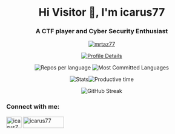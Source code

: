 <h1 align="center">Hi Visitor 👋, I'm icarus77</h1>
<h3 align="center">A CTF player and Cyber Security Enthusiast</h3>


<!-- GitHub Profile Trophy -->

<p align="center">
  <!-- GitHub Profile Trophy -->
  <a href="https://github.com/ryo-ma/github-profile-trophy">
    <img src="https://github-profile-trophy.vercel.app/?username=mrtaz77&theme=radical" alt="mrtaz77" class="image-border"/>
  </a>
</p>

<p align="center">
  <!-- Profile Details -->
  <a href="https://github.com/vn7n24fzkq/github-profile-summary-cards">
    <img src="http://github-profile-summary-cards.vercel.app/api/cards/profile-details?username=mrtaz77&theme=radical" alt="Profile Details" class="image-border" />
  </a>
</p>

<p align="center">
  <!-- Repos per language and Most Committed Languages (side by side) -->
  <img src="http://github-profile-summary-cards.vercel.app/api/cards/repos-per-language?username=mrtaz77&theme=radical" alt="Repos per language" class="image-border" /> <img src="http://github-profile-summary-cards.vercel.app/api/cards/most-commit-language?username=mrtaz77&theme=radical" alt="Most Committed Languages" class="image-border" />
</p>

<p align="center">
  <!-- Stats and Productive time (side by side) -->
  <img src="http://github-profile-summary-cards.vercel.app/api/cards/stats?username=mrtaz77&theme=radical" alt="Stats" class="image-border" /><img src="http://github-profile-summary-cards.vercel.app/api/cards/productive-time?username=mrtaz77&theme=radical&utcOffset=6" alt="Productive time" class="image-border" />
</p>

<p align="center">
  <!-- GitHub Streak -->
  <img src="https://streak-stats.demolab.com?user=mrtaz77&theme=radical" alt="GitHub Streak" class="image-border" />
</p>


<p align="center">
  <!-- Link to external CSS file -->
  <link rel="stylesheet" type="text/css" href="Util/styles.css">
</p>

<!-- </div> -->

<h3 align="left">Connect with me:</h3>
<p align="left">
<a href="https://kaggle.com/icarus77" target="blank"><img align="center" src="https://raw.githubusercontent.com/rahuldkjain/github-profile-readme-generator/master/src/images/icons/Social/kaggle.svg" alt="icarus77" height="30" width="40" /></a> <a href="https://ctftime.org/user/152889" target="blank"><img align="center" src="https://encrypted-tbn0.gstatic.com/images?q=tbn:ANd9GcRBOzNfe5fwQhkTqjQVSSNP3AgqaSW29PQEUMDEGl4XpzsJcgHEdioPlAAgCayR_Op2Dw&usqp=CAU" alt="icarus77" height="30" width="108" /></a>


</p>